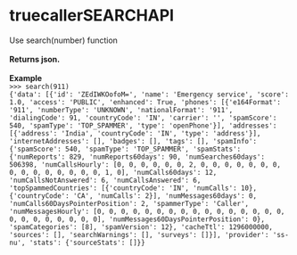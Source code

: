 # truecallerSEARCHAPI
Use search(number) function
<br/>
<br/>
**Returns json.**
<br/>
<br/>
**Example**
<br/>
`>>> search(911)`
<br/>
`{'data': [{'id': 'ZEdIWKOofoM=', 'name': 'Emergency service', 'score': 1.0, 'access': 'PUBLIC', 'enhanced': True, 'phones': [{'e164Format': '911', 'numberType': 'UNKNOWN', 'nationalFormat': '911', 'dialingCode': 91, 'countryCode': 'IN', 'carrier': '', 'spamScore': 540, 'spamType': 'TOP_SPAMMER', 'type': 'openPhone'}], 'addresses': [{'address': 'India', 'countryCode': 'IN', 'type': 'address'}], 'internetAddresses': [], 'badges': [], 'tags': [], 'spamInfo': {'spamScore': 540, 'spamType': 'TOP_SPAMMER', 'spamStats': {'numReports': 829, 'numReports60days': 90, 'numSearches60days': 506398, 'numCallsHourly': [0, 0, 0, 0, 0, 0, 2, 0, 0, 0, 0, 0, 0, 0, 0, 0, 0, 0, 0, 0, 0, 0, 1, 0], 'numCalls60days': 12, 'numCallsNotAnswered': 6, 'numCallsAnswered': 6, 'topSpammedCountries': [{'countryCode': 'IN', 'numCalls': 10}, {'countryCode': 'CA', 'numCalls': 2}], 'numMessages60days': 0, 'numCalls60DaysPointerPosition': 2, 'spammerType': 'Caller', 'numMessagesHourly': [0, 0, 0, 0, 0, 0, 0, 0, 0, 0, 0, 0, 0, 0, 0, 0, 0, 0, 0, 0, 0, 0, 0, 0], 'numMessages60DaysPointerPosition': 0}, 'spamCategories': [8], 'spamVersion': 12}, 'cacheTtl': 1296000000, 'sources': [], 'searchWarnings': [], 'surveys': []}], 'provider': 'ss-nu', 'stats': {'sourceStats': []}}`
